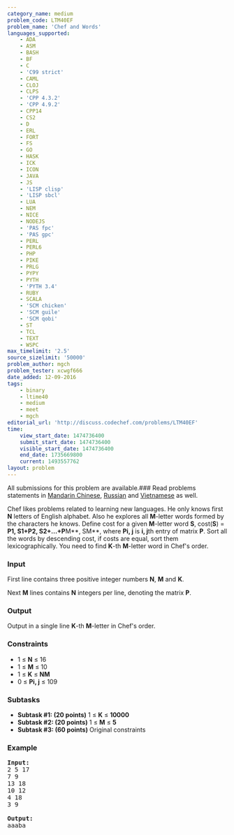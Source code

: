 ```yaml
---
category_name: medium
problem_code: LTM40EF
problem_name: 'Chef and Words'
languages_supported:
    - ADA
    - ASM
    - BASH
    - BF
    - C
    - 'C99 strict'
    - CAML
    - CLOJ
    - CLPS
    - 'CPP 4.3.2'
    - 'CPP 4.9.2'
    - CPP14
    - CS2
    - D
    - ERL
    - FORT
    - FS
    - GO
    - HASK
    - ICK
    - ICON
    - JAVA
    - JS
    - 'LISP clisp'
    - 'LISP sbcl'
    - LUA
    - NEM
    - NICE
    - NODEJS
    - 'PAS fpc'
    - 'PAS gpc'
    - PERL
    - PERL6
    - PHP
    - PIKE
    - PRLG
    - PYPY
    - PYTH
    - 'PYTH 3.4'
    - RUBY
    - SCALA
    - 'SCM chicken'
    - 'SCM guile'
    - 'SCM qobi'
    - ST
    - TCL
    - TEXT
    - WSPC
max_timelimit: '2.5'
source_sizelimit: '50000'
problem_author: mgch
problem_tester: xcwgf666
date_added: 12-09-2016
tags:
    - binary
    - ltime40
    - medium
    - meet
    - mgch
editorial_url: 'http://discuss.codechef.com/problems/LTM40EF'
time:
    view_start_date: 1474736400
    submit_start_date: 1474736400
    visible_start_date: 1474736400
    end_date: 1735669800
    current: 1493557762
layout: problem
---
```

All submissions for this problem are available.###  Read problems statements in [Mandarin Chinese](http://www.codechef.com/download/translated/LTIME40/mandarin/LTM40EF.pdf), [Russian](http://www.codechef.com/download/translated/LTIME40/russian/LTM40EF.pdf) and [Vietnamese](http://www.codechef.com/download/translated/LTIME40/vietnamese/LTM40EF.pdf) as well.

Chef likes problems related to learning new languages. He only knows first **N** letters of English alphabet. Also he explores all **M**-letter words formed by the characters he knows. Define cost for a given **M**-letter word **S**, cost(**S**) = **P1, S1+P2, S2+...+P**M**, SM**, where **Pi, j** is **i, j**th entry of matrix **P**. Sort all the words by descending cost, if costs are equal, sort them lexicographically. You need to find **K**-th **M**-letter word in Chef's order.

### Input

First line contains three positive integer numbers **N**, **M** and **K**.

Next **M** lines contains **N** integers per line, denoting the matrix **P**.

### Output

Output in a single line **K**-th **M**-letter in Chef's order.

### Constraints

- 1 ≤ **N** ≤ 16
- 1 ≤ **M** ≤ 10
- 1 ≤ **K** ≤ **NM**
- 0 ≤ **Pi, j** ≤ 109

### Subtasks

- **Subtask #1: (20 points)** 1 ≤ **K** ≤ **10000**
- **Subtask #2: (20 points)** 1 ≤ **M** ≤ **5**
- **Subtask #3: (60 points)** Original constraints

### Example

<pre><b>Input:</b>
<tt>2 5 17
7 9
13 18
10 12
4 18
3 9</tt>

<b>Output:</b>
<tt>aaaba</tt>
</pre>